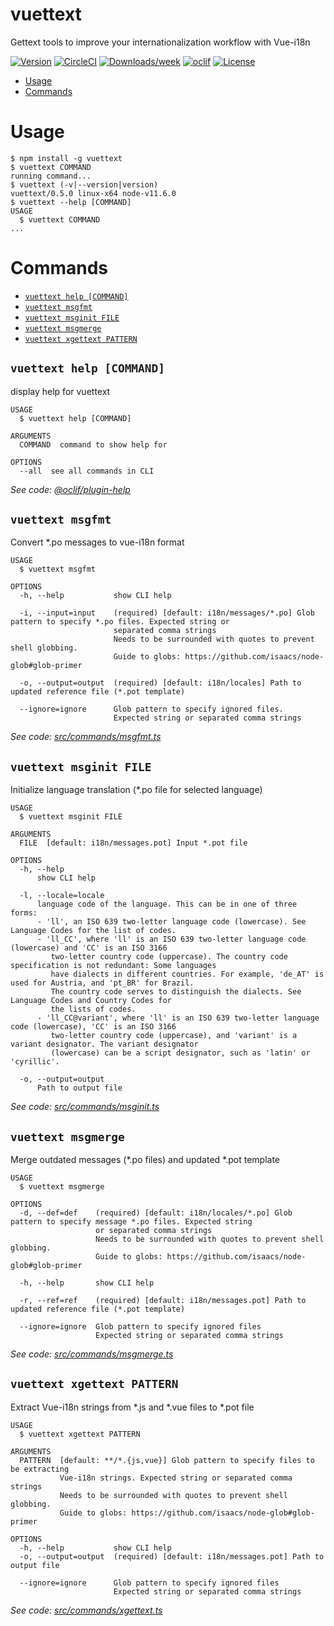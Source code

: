 vuettext
==============

Gettext tools to improve your internationalization workflow with Vue-i18n

[![Version](https://img.shields.io/npm/v/vuettext.svg)](https://npmjs.org/package/vuettext)
[![CircleCI](https://img.shields.io/circleci/project/github/shimarulin/vuettext.svg)](https://circleci.com/gh/shimarulin/vuettext)
[![Downloads/week](https://img.shields.io/npm/dw/vuettext.svg)](https://npmjs.org/package/vuettext)
[![oclif](https://img.shields.io/badge/cli-oclif-brightgreen.svg)](https://oclif.io)
[![License](https://img.shields.io/npm/l/vuettext.svg)](https://github.com/shimarulin/vuettext/blob/master/package.json)

<!-- toc -->
* [Usage](#usage)
* [Commands](#commands)
<!-- tocstop -->
# Usage
<!-- usage -->
```sh-session
$ npm install -g vuettext
$ vuettext COMMAND
running command...
$ vuettext (-v|--version|version)
vuettext/0.5.0 linux-x64 node-v11.6.0
$ vuettext --help [COMMAND]
USAGE
  $ vuettext COMMAND
...
```
<!-- usagestop -->
# Commands
<!-- commands -->
* [`vuettext help [COMMAND]`](#vuettext-help-command)
* [`vuettext msgfmt`](#vuettext-msgfmt)
* [`vuettext msginit FILE`](#vuettext-msginit-file)
* [`vuettext msgmerge`](#vuettext-msgmerge)
* [`vuettext xgettext PATTERN`](#vuettext-xgettext-pattern)

## `vuettext help [COMMAND]`

display help for vuettext

```
USAGE
  $ vuettext help [COMMAND]

ARGUMENTS
  COMMAND  command to show help for

OPTIONS
  --all  see all commands in CLI
```

_See code: [@oclif/plugin-help](https://github.com/oclif/plugin-help/blob/v2.1.4/src/commands/help.ts)_

## `vuettext msgfmt`

Convert *.po messages to vue-i18n format

```
USAGE
  $ vuettext msgfmt

OPTIONS
  -h, --help           show CLI help

  -i, --input=input    (required) [default: i18n/messages/*.po] Glob pattern to specify *.po files. Expected string or
                       separated comma strings
                       Needs to be surrounded with quotes to prevent shell globbing.
                       Guide to globs: https://github.com/isaacs/node-glob#glob-primer

  -o, --output=output  (required) [default: i18n/locales] Path to updated reference file (*.pot template)

  --ignore=ignore      Glob pattern to specify ignored files.
                       Expected string or separated comma strings
```

_See code: [src/commands/msgfmt.ts](https://github.com/shimarulin/vuettext/blob/v0.5.0/src/commands/msgfmt.ts)_

## `vuettext msginit FILE`

Initialize language translation (*.po file for selected language)

```
USAGE
  $ vuettext msginit FILE

ARGUMENTS
  FILE  [default: i18n/messages.pot] Input *.pot file

OPTIONS
  -h, --help
      show CLI help

  -l, --locale=locale
      language code of the language. This can be in one of three forms:
      - 'll', an ISO 639 two-letter language code (lowercase). See Language Codes for the list of codes.
      - 'll_CC', where 'll' is an ISO 639 two-letter language code (lowercase) and 'CC' is an ISO 3166
         two-letter country code (uppercase). The country code specification is not redundant: Some languages
         have dialects in different countries. For example, 'de_AT' is used for Austria, and 'pt_BR' for Brazil.
         The country code serves to distinguish the dialects. See Language Codes and Country Codes for
         the lists of codes.
      - 'll_CC@variant', where 'll' is an ISO 639 two-letter language code (lowercase), 'CC' is an ISO 3166
         two-letter country code (uppercase), and 'variant' is a variant designator. The variant designator
         (lowercase) can be a script designator, such as 'latin' or 'cyrillic'.

  -o, --output=output
      Path to output file
```

_See code: [src/commands/msginit.ts](https://github.com/shimarulin/vuettext/blob/v0.5.0/src/commands/msginit.ts)_

## `vuettext msgmerge`

Merge outdated messages (*.po files) and updated *.pot template

```
USAGE
  $ vuettext msgmerge

OPTIONS
  -d, --def=def    (required) [default: i18n/locales/*.po] Glob pattern to specify message *.po files. Expected string
                   or separated comma strings
                   Needs to be surrounded with quotes to prevent shell globbing.
                   Guide to globs: https://github.com/isaacs/node-glob#glob-primer

  -h, --help       show CLI help

  -r, --ref=ref    (required) [default: i18n/messages.pot] Path to updated reference file (*.pot template)

  --ignore=ignore  Glob pattern to specify ignored files
                   Expected string or separated comma strings
```

_See code: [src/commands/msgmerge.ts](https://github.com/shimarulin/vuettext/blob/v0.5.0/src/commands/msgmerge.ts)_

## `vuettext xgettext PATTERN`

Extract Vue-i18n strings from *.js and *.vue files to *.pot file

```
USAGE
  $ vuettext xgettext PATTERN

ARGUMENTS
  PATTERN  [default: **/*.{js,vue}] Glob pattern to specify files to be extracting
           Vue-i18n strings. Expected string or separated comma strings
           Needs to be surrounded with quotes to prevent shell globbing.
           Guide to globs: https://github.com/isaacs/node-glob#glob-primer

OPTIONS
  -h, --help           show CLI help
  -o, --output=output  (required) [default: i18n/messages.pot] Path to output file

  --ignore=ignore      Glob pattern to specify ignored files
                       Expected string or separated comma strings
```

_See code: [src/commands/xgettext.ts](https://github.com/shimarulin/vuettext/blob/v0.5.0/src/commands/xgettext.ts)_
<!-- commandsstop -->
